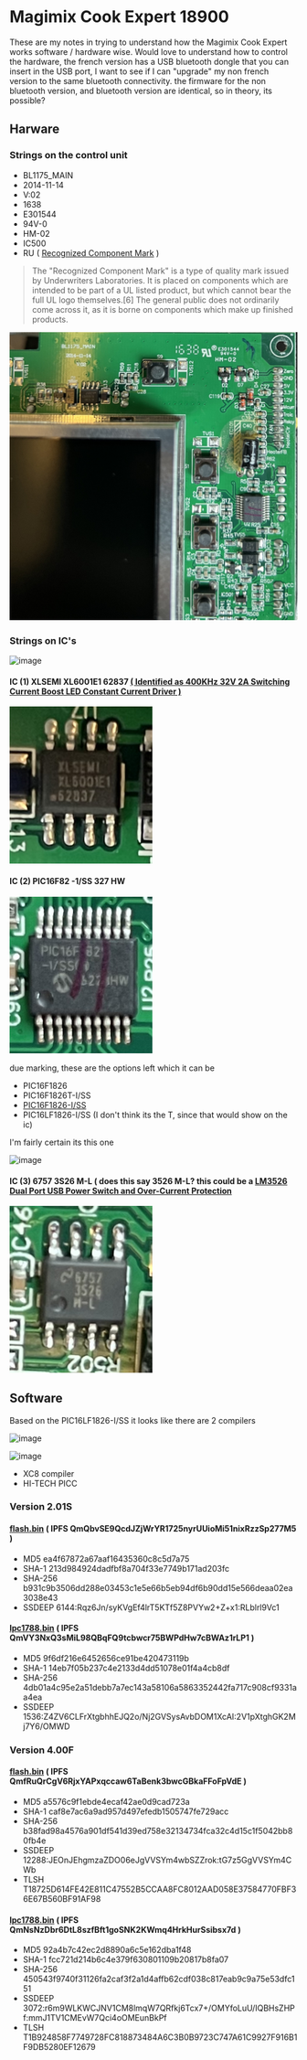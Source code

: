 # Magimix Cook Expert 18900

These are my notes in trying to understand how the Magimix Cook Expert works software / hardware wise.
Would love to understand how to control the hardware, the french version has a USB bluetooth dongle that you can insert in the USB port, I want to see if I can "upgrade" my non french version to the same bluetooth connectivity.
the firmware for the non bluetooth version, and bluetooth version are identical, so in theory, its possible?


## Harware
### Strings on the control unit
* BL1175_MAIN
* 2014-11-14
* V:02
* 1638 
* E301544
* 94V-0
* HM-02
* IC500
* RU ( [Recognized Component Mark](https://en.wikipedia.org/wiki/UL_(safety_organization)) )
> The "Recognized Component Mark" is a type of quality mark issued by Underwriters Laboratories. It is placed on components which are intended to be part of a UL listed product, but which cannot bear the full UL logo themselves.[6] The general public does not ordinarily come across it, as it is borne on components which make up finished products.

![mainboard_right_up_corner](img/mainboard_right_up.jpeg)

### Strings on IC's

![image](https://user-images.githubusercontent.com/7887972/160485835-4447e43d-bca3-4e2a-b2e7-c30aa354c974.png)

#### IC (1) XLSEMI XL6001E1 62837 [( Identified as 400KHz 32V 2A Switching Current Boost LED Constant Current Driver )](datasheet/XLSEMI-XL6001E1.pdf) 
<img src="img/ic_1.jpeg" width="250px">

#### IC (2) PIC16F82 -1/SS 327 HW

<img src="img/ic_2_diffangle.jpeg" width="250px">

due marking, these are the options left which it can be

* PIC16F1826
* PIC16F1826T-I/SS
* [PIC16F1826-I/SS](datasheet/PIC16F1826.pdf)
* PIC16LF1826-I/SS (I don't think its the T, since that would show on the ic)


I'm fairly certain its this one

![image](https://user-images.githubusercontent.com/7887972/160498890-8954de9e-390c-4721-9eb0-8caa65523c12.png)



#### IC (3) 6757 3S26 M-L ( does this say 3526 M-L? this could be a [LM3526 Dual Port USB Power Switch and Over-Current Protection](datasheet/lm3526.pdf )
<img src="img/ic_3.jpeg" width="250px">

## Software 

Based on the PIC16LF1826-I/SS it looks like there are 2 compilers

![image](https://user-images.githubusercontent.com/7887972/160502582-8c6a9c86-fc36-409c-aeee-a20574130154.png)

![image](https://user-images.githubusercontent.com/7887972/160502609-92e75526-267f-4406-82d5-682c80d9111a.png)

* XC8 compiler
* HI-TECH PICC
### Version 2.01S
#### [flash.bin](https://web.archive.org/web/20220328234253/https://www.magimix.be/files/ope_smart/flash.bin) ( IPFS QmQbvSE9QcdJZjWrYR1725nyrUUioMi51nixRzzSp277M5 )
* MD5	ea4f67872a67aaf16435360c8c5d7a75
* SHA-1	213d984924dadfbf8a704f33e7749b171ad203fc
* SHA-256	b931c9b3506dd288e03453c1e5e66b5eb94df6b90dd15e566deaa02ea3038e43
* SSDEEP	6144:Rqz6Jn/syKVgEf4lrT5KTf5Z8PVYw2+Z+x1:RLblrl9Vc1

#### [lpc1788.bin](https://web.archive.org/web/20220328234107/https://www.magimix.be/files/ope_smart/lpc1788.bin) ( IPFS QmVY3NxQ3sMiL98QBqFQ9tcbwcr75BWPdHw7cBWAz1rLP1 )
* MD5	9f6df216e6452656ce91be420473119b
* SHA-1	14eb7f05b237c4e2133d4dd51078e01f4a4cb8df
* SHA-256	4db01a4c95e2a51debb7a7ec143a58106a5863352442fa717c908cf9331aa4ea
* SSDEEP	1536:Z4ZV6CLFrXtgbhhEJQ2o/Nj2GVSysAvbDOM1XcAI:2V1pXtghGK2Mj7Y6/OMWD


### Version 4.00F
#### [flash.bin](https://web.archive.org/web/20220327122823/https://fr.dev-magimix.com/upload/maj40/flash.bin) ( IPFS QmfRuQrCgV6RjxYAPxqccaw6TaBenk3bwcGBkaFFoFpVdE )
* MD5	a5576c9f1ebde4ecaf42ae0d9cad723a
* SHA-1	caf8e7ac6a9ad957d497efedb1505747fe729acc
* SHA-256	b38fad98a4576a901df541d39ed758e32134734fca32c4d15c1f5042bb80fb4e
* SSDEEP	12288:JEOnJEhgmzaZDO06eJgVVSYm4wbSZZrok:tG7z5GgVVSYm4CWb
* TLSH	T18725D614FE42E811C47552B5CCAA8FC8012AAD058E37584770FBF36E67B560BF91AF98

#### [lpc1788.bin](https://web.archive.org/web/20220327122830/https://fr.dev-magimix.com/upload/maj40/lpc1788.bin) ( IPFS QmNsNzDbr6DtL8szfBft1goSNK2KWmq4HrkHurSsibsx7d )
* MD5	92a4b7c42ec2d8890a6c5e162dba1f48
* SHA-1	fcc721d214b6c4e379f630801109b20817b8fa07
* SHA-256	450543f9740f31126fa2caf3f2a1d4affb62cdf038c817eab9c9a75e53dfc151
* SSDEEP	3072:r6m9WLKWCJNV1CM8lmqW7QRfkj6Tcx7+/OMYfoLuU/IQBHsZHPf:mmJ1TV1CMEvW7Qci4oOMEunBkPf
* TLSH	T1B924858F7749728FC818873484A6C3B0B9723C747A61C9927F916B1F9DB5280EF12679


